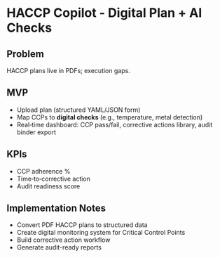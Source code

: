 # HACCP Copilot - Digital Plan + AI Checks

## Problem
HACCP plans live in PDFs; execution gaps.

## MVP
* Upload plan (structured YAML/JSON form)
* Map CCPs to **digital checks** (e.g., temperature, metal detection)
* Real‑time dashboard: CCP pass/fail, corrective actions library, audit binder export

## KPIs
* CCP adherence %
* Time‑to‑corrective action
* Audit readiness score

## Implementation Notes
- Convert PDF HACCP plans to structured data
- Create digital monitoring system for Critical Control Points
- Build corrective action workflow
- Generate audit-ready reports